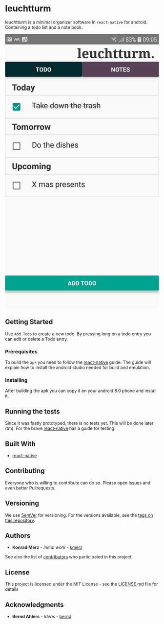 # leuchtturm

leuchtturm is a minimal organizer software in `react-native` for android. Containing a todo list and a note book.

![alt text](https://raw.githubusercontent.com/kmerz/leuchtturm/master/screenshot.png)

## Getting Started

Use `Add Todo` to create a new todo. By pressing long on a todo entry
you can edit or delete a Todo entry.

### Prerequisites

To build the `apk` you need to follow the [react-native](https://facebook.github.io/react-native/docs/getting-started) guide. The guide will explain how to install the android studio needed for build and emulation.


### Installing

After building the apk you can copy it on your android 8.0 phone and install it.

## Running the tests

Since it was fastly prototyped, there is no tests yet. This will be done later (tm). For the brave [react-native](https://facebook.github.io/react-native/docs/testing) has a guide for testing.

## Built With

* [react-native](https://facebook.github.io/react-native/)

## Contributing

Everyone who is willing to contribute can do so. Please open Issues and even better Pullrequests.

## Versioning

We use [SemVer](http://semver.org/) for versioning. For the versions available, see the [tags on this repository](https://github.com/your/project/tags). 

## Authors

* **Konrad Merz** - *Initial work* - [kmerz](https://github.com/kmerz)

See also the list of [contributors](https://github.com/your/project/contributors) who participated in this project.

## License

This project is licensed under the MIT License - see the [LICENSE.md](LICENSE.md) file for details

## Acknowledgments

* **Bernd Ahlers** - *Ideas* - [bernd](https://github.com/bernd)
